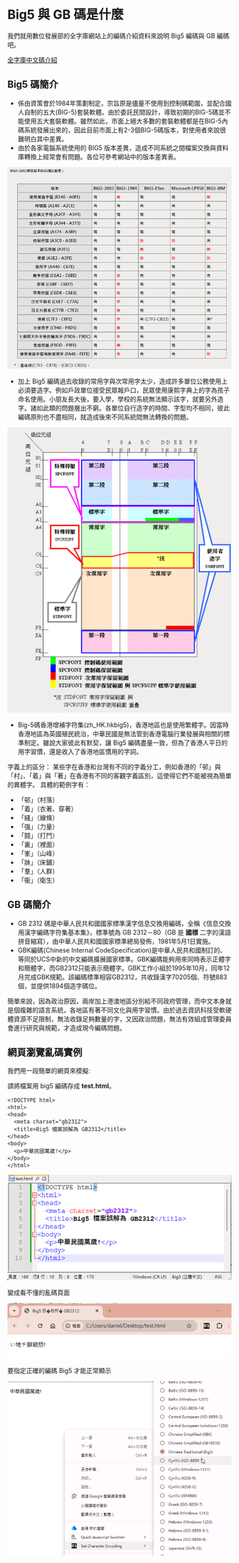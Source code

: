 # Big5 與 GB 碼是什麼

我們就用數位發展部的全字庫網站上的編碼介紹資料來說明 Big5 編碼與 GB 編碼吧。

[全字庫中文碼介紹](https://www.cns11643.gov.tw/pageView.jsp?ID=9#encode2)

## Big5 碼簡介

* 係由資策會於1984年策劃制定，宗旨原是儘量不使用到控制碼範圍，並配合國人自制的五大(BIG-5)套裝軟體。由於委託民間設計，導致初期的BIG-5碼並不能使用五大套裝軟體。雖然如此，市面上絕大多數的套裝軟體都是在BIG-5內碼系統發展出來的，因此目前市面上有2-3個BIG-5碼版本，對使用者來說很難明白其中差異。
* 由於各家電腦系統使用的 BIG5 版本差異，造成不同系統之間檔案交換與資料庫轉換上經常會有問題。各位可參考網站中的版本差異表。

![](img/10_01.png)


* 加上 Big5 編碼過去收錄的常用字與次常用字太少，造成許多單位公務使用上必須要造字。例如戶政單位接受民眾報戶口，民眾使用康熙字典上的字為孩子命名使用。小朋友長大後，要入學，學校的系統無法顯示該字，就要另外造字。諸如此類的問題層出不窮。各單位自行造字的時間、字型均不相同，彼此編碼原則也不盡相同，就造成後來不同系統間無法轉換的問題。

![](img/10_02.png)


* Big-5碼香港增補字符集(zh_HK.hkbig5)，香港地區也是使用繁體字。因當時香港地區為英國殖民統治，中華民國是無法管到香港電腦行業發展與相關的標準制定。雖說大家彼此有默契，讓 Big5 編碼盡量一致，但為了香港人平日的用字習慣，還是收入了香港地區慣用的字詞。

字義上的區分：
某些字在香港和台灣有不同的字義分工，例如香港的「邨」與「村」、「着」與「著」在香港有不同的客觀字義區別，這使得它們不能被視為簡單的異體字。
具體的範例字有：

- 「邨」（村落）
- 「着」（衣著、穿著）
- 「綫」（線條）
- 「强」（力量）
- 「鬪」（打鬥）
- 「裏」（裡面）
- 「峯」（山峰）
- 「牀」（床鋪）
- 「羣」（人群）
- 「衞」（衛生） 

## GB 碼簡介

* GB 2312 碼是中華人民共和國國家標準漢字信息交換用編碼，全稱《信息交換用漢字編碼字符集基本集》，標準號為 GB 2312－80（GB 是 **國標** 二字的漢語拼音縮寫），由中華人民共和國國家標準總局發佈，1981年5月1日實施。
* GBK編碼(Chinese Internal CodeSpecification)是中華人民共和國制訂的、等同於UCS中新的中文編碼擴展國家標準。GBK編碼能夠用來同時表示正體字和簡體字，而GB2312只能表示簡體字。GBK工作小組於1995年10月，同年12月完成GBK規範。該編碼標準相容GB2312，共收錄漢字70205個、符號883個，並提供1894個造字碼位。

簡單來說，因為政治原因，兩岸加上港澳地區分別給不同政府管理，而中文本身就是個複雜的語言系統，各地區有著不同文化與用字習慣。由於過去資訊科技受軟硬體資源不足限制，無法收錄足夠數量的字，又因政治問題，無法有效組成管理委員會進行研究與規範，才造成現今編碼問題。

## 網頁瀏覽亂碼實例

我們用一段簡單的網頁來模擬:

請將檔案用 big5 編碼存成 **test.html**。

```
<!DOCTYPE html>
<html>
<head>
  <meta charset="gb2312">
  <title>Big5 檔案誤解為 GB2312</title>
</head>
<body>
  <p>中華民國萬歲!</p>
</body>
</html>
```

![](img/10_03.png)

變成看不懂的亂碼頁面

![](img/10_04.png)

要指定正確的編碼 Big5 才能正常顯示

![](img/10_05.png)
